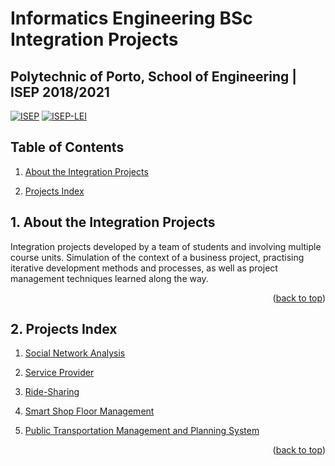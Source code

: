 <a name="readme-top"></a>

# Informatics Engineering BSc Integration Projects

## **Polytechnic of Porto, School of Engineering | ISEP 2018/2021**

[![ISEP][ISEP-badge]][ISEP-url]
[![ISEP-LEI][ISEP-LEI-badge]][ISEP-LEI-url]

## Table of Contents

1. [About the Integration Projects](#1-about-the-integration-projects)

2. [Projects Index](#2-projects-index)

## 1. About the Integration Projects

Integration projects developed by a team of students and involving multiple course units.
Simulation of the context of a business project, practising iterative development methods and processes, as well as project management techniques learned along the way.

<p align="right">(<a href="#readme-top">back to top</a>)</p>

## 2. Projects Index

1. [Social Network Analysis](./sna-java/)

2. [Service Provider](./agpsd-java/)

3. [Ride-Sharing](./rsa-java/)

4. [Smart Shop Floor Management](./ssfm-java/)

5. [Public Transportation Management and Planning System](./ptmps-js-ts-csharp/)

<p align="right">(<a href="#readme-top">back to top</a>)</p>

<!-- MARKDOWN LINKS & IMAGES -->
<!-- https://www.markdownguide.org/basic-syntax/#reference-style-links -->
[ISEP-badge]: https://img.shields.io/badge/ISEP-orange.svg?style=for-the-badge&logo=Leanpub&logoColor=white
[ISEP-url]: https://www.isep.ipp.pt/
[ISEP-LEI-badge]: https://img.shields.io/badge/LEI_BSc-gray.svg?style=for-the-badge&logo=HTMLAcademy&logoColor=white
[ISEP-LEI-url]: https://www.isep.ipp.pt/Course/Course/26